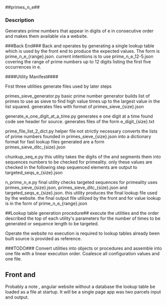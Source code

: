 ##primes_n_e##

### Description ###
Generates prime numbers that appear in digits of e in consecutive order and makes them available via a website.

###Back End###
Back and operates by generating a single lookup table which is used by the front end to produce the expected values. The form is prime_n_e_{range}.json. current intentions is to use prime_n_e_12-5.json covering the range of prime numbers up to 12 digits listing the first five occurrences in e.

####Utility Manifest####

First three utilities generate files used by later steps

primes_sieve_generator.py 
basic prime number generator builds  list of  primes to use as sieve to find high value  times up to  the largest value in the list  squared.
generates files with format of primes_sieve_{size}.json

generate_e_one_digit_at_a_time.py
generates  e one digit at a time found code see header for source. generates files of the form e_digit_{size}.txt

prime_file_list_2_dict.py
helper file not strictly necessary converts the  lists of prime numbers founded in primes_sieve_{size}.json into a dictionary  format for fast lookup files generated are a form primes_sieve_ditc_{size}.json

chunkup_seq_e.py
this utility takes the digits of the and segments them into sequences  numbers to be checked for primeality. only these values are checked in the following step  sequenced elements are output to targeted_seqs_e_{size}.json 

n_prime_n_e.py
final utility checks  targeted sequences for primeality uses primes_sieve_{size}.json, primes_sieve_ditc_{size}.json and targeted_seqs_e_{size}.json. this utility produces the final lookup file used by the website. the final output file utilized by  the front and for value lookup is in the form of  prime_n_e_{range}.json

##Lookup table generation procedure##
execute the utilities and the order described the top of each utility's parameters for the number of times to be generated or sequence length to be targeted. 

Operate the website no execution is required to lookup tables already been built source is provided as reference.

###TODO###
Convert utilities into objects or procedures and assemble into one file with a linear execution order. Coalesce all configuration values and one file. 

## Front and ##

Probably a note , angular website without a database the lookup table be loaded as a file at startup. It will be a single page app was two parcels input and output.